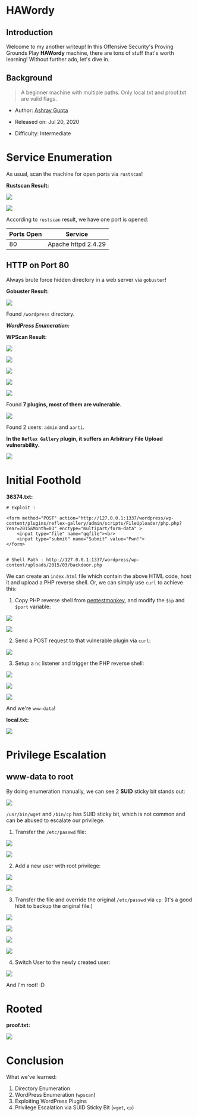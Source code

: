 # HAWordy

## Introduction

Welcome to my another writeup! In this Offensive Security's Proving Grounds Play **HAWordy** machine, there are tons of stuff that's worth learning! Without further ado, let's dive in.

## Background

> A beginner machine with multiple paths. Only local.txt and proof.txt are valid flags. 

- Author: [Ashray Gupta](https://www.vulnhub.com/entry/ha-wordy,363/)

- Released on: Jul 20, 2020

- Difficulty: Intermediate

# Service Enumeration

As usual, scan the machine for open ports via `rustscan`!

**Rustscan Result:**

![](https://raw.githubusercontent.com/siunam321/CTF-Writeups/main/Proving-Grounds-Play/HAWordy/images/a1.png)

![](https://raw.githubusercontent.com/siunam321/CTF-Writeups/main/Proving-Grounds-Play/HAWordy/images/a2.png)

According to `rustscan` result, we have one port is opened:

Ports Open        | Service
------------------|------------------------
80                | Apache httpd 2.4.29

## HTTP on Port 80

Always brute force hidden directory in a web server via `gobuster`!

**Gobuster Result:**

![](https://raw.githubusercontent.com/siunam321/CTF-Writeups/main/Proving-Grounds-Play/HAWordy/images/a3.png)

Found `/wordpress` directory.

***WordPress Enumeration:***

**WPScan Result:**

![](https://raw.githubusercontent.com/siunam321/CTF-Writeups/main/Proving-Grounds-Play/HAWordy/images/a4.png)

![](https://raw.githubusercontent.com/siunam321/CTF-Writeups/main/Proving-Grounds-Play/HAWordy/images/a5.png)

![](https://raw.githubusercontent.com/siunam321/CTF-Writeups/main/Proving-Grounds-Play/HAWordy/images/a8.png)

![](https://raw.githubusercontent.com/siunam321/CTF-Writeups/main/Proving-Grounds-Play/HAWordy/images/a9.png)

![](https://raw.githubusercontent.com/siunam321/CTF-Writeups/main/Proving-Grounds-Play/HAWordy/images/a10.png)

Found **7 plugins, most of them are vulnerable.**

![](https://raw.githubusercontent.com/siunam321/CTF-Writeups/main/Proving-Grounds-Play/HAWordy/images/a6.png)

Found 2 users: `admin` and `aarti`.

**In the `Reflex Gallery` plugin, it suffers an Arbitrary File Upload vulnerability.**

![](https://raw.githubusercontent.com/siunam321/CTF-Writeups/main/Proving-Grounds-Play/HAWordy/images/a11.png)

# Initial Foothold

**36374.txt:**
```
# Exploit :

<form method="POST" action="http://127.0.0.1:1337/wordpress/wp-content/plugins/reflex-gallery/admin/scripts/FileUploader/php.php?Year=2015&Month=03" enctype="multipart/form-data" >
    <input type="file" name="qqfile"><br>
    <input type="submit" name="Submit" value="Pwn!">
</form>


# Shell Path : http://127.0.0.1:1337/wordpress/wp-content/uploads/2015/03/backdoor.php
```

We can create an `index.html` file which contain the above HTML code, host it and upload a PHP reverse shell. Or, we can simply use `curl` to achieve this:

1. Copy PHP reverse shell from [pentestmonkey](https://github.com/pentestmonkey/php-reverse-shell/blob/master/php-reverse-shell.php), and modify the `$ip` and `$port` variable:

![](https://raw.githubusercontent.com/siunam321/CTF-Writeups/main/Proving-Grounds-Play/HAWordy/images/a12.png)

![](https://raw.githubusercontent.com/siunam321/CTF-Writeups/main/Proving-Grounds-Play/HAWordy/images/a13.png)

2. Send a POST request to that vulnerable plugin via `curl`:

![](https://raw.githubusercontent.com/siunam321/CTF-Writeups/main/Proving-Grounds-Play/HAWordy/images/a14.png)

3. Setup a `nc` listener and trigger the PHP reverse shell:

![](https://raw.githubusercontent.com/siunam321/CTF-Writeups/main/Proving-Grounds-Play/HAWordy/images/a15.png)

![](https://raw.githubusercontent.com/siunam321/CTF-Writeups/main/Proving-Grounds-Play/HAWordy/images/a16.png)

![](https://raw.githubusercontent.com/siunam321/CTF-Writeups/main/Proving-Grounds-Play/HAWordy/images/a17.png)

And we're `www-data`!

**local.txt:**

![](https://raw.githubusercontent.com/siunam321/CTF-Writeups/main/Proving-Grounds-Play/HAWordy/images/a18.png)

# Privilege Escalation

## www-data to root

By doing enumeration manually, we can see 2 **SUID** sticky bit stands out:

![](https://raw.githubusercontent.com/siunam321/CTF-Writeups/main/Proving-Grounds-Play/HAWordy/images/a19.png)

`/usr/bin/wget` and `/bin/cp` has SUID sticky bit, which is not common and can be abused to escalate our privilege.

1. Transfer the `/etc/passwd` file:

![](https://raw.githubusercontent.com/siunam321/CTF-Writeups/main/Proving-Grounds-Play/HAWordy/images/a20.png)

![](https://raw.githubusercontent.com/siunam321/CTF-Writeups/main/Proving-Grounds-Play/HAWordy/images/a21.png)

2. Add a new user with root privilege:

![](https://raw.githubusercontent.com/siunam321/CTF-Writeups/main/Proving-Grounds-Play/HAWordy/images/a22.png)

![](https://raw.githubusercontent.com/siunam321/CTF-Writeups/main/Proving-Grounds-Play/HAWordy/images/a23.png)

3. Transfer the file and override the original `/etc/passwd` via `cp`: (It's a good hibit to backup the original file.)

![](https://raw.githubusercontent.com/siunam321/CTF-Writeups/main/Proving-Grounds-Play/HAWordy/images/a24.png)

![](https://raw.githubusercontent.com/siunam321/CTF-Writeups/main/Proving-Grounds-Play/HAWordy/images/a25.png)

![](https://raw.githubusercontent.com/siunam321/CTF-Writeups/main/Proving-Grounds-Play/HAWordy/images/a26.png)

![](https://raw.githubusercontent.com/siunam321/CTF-Writeups/main/Proving-Grounds-Play/HAWordy/images/a27.png)

4. Switch User to the newly created user:

![](https://raw.githubusercontent.com/siunam321/CTF-Writeups/main/Proving-Grounds-Play/HAWordy/images/a28.png)

And I'm root! :D

# Rooted

**proof.txt:**

![](https://raw.githubusercontent.com/siunam321/CTF-Writeups/main/Proving-Grounds-Play/HAWordy/images/a29.png)

# Conclusion

What we've learned:

1. Directory Enumeration
2. WordPress Enumeration (`wpscan`)
3. Exploiting WordPress Plugins
4. Privilege Escalation via SUID Sticky Bit (`wget`, `cp`)